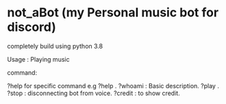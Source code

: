 # not_aBot (my Personal music bot for discord)

completely build using python 3.8

Usage : Playing music

command:

?help for specific command e.g ?help <play>.
?whoami : Basic description.
?play <what do you mant to play>.
?stop : disconnecting bot from voice.
?credit : to show credit.
